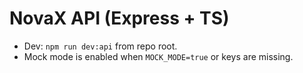 # NovaX API (Express + TS)

- Dev: `npm run dev:api` from repo root.
- Mock mode is enabled when `MOCK_MODE=true` or keys are missing.